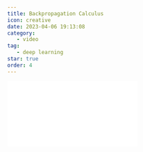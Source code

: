 ```yaml
---
title: Backpropagation Calculus
icon: creative
date: 2023-04-06 19:13:08
category:
   - video
tag:
   - deep learning
star: true
order: 4
---
```



<div class="video-container">
   <iframe src="//player.bilibili.com/player.html?aid=484683035&bvid=BV1aT411x7ih&cid=1085435273&page=1" scrolling="no" border="0" frameborder="no" framespacing="0" allowfullscreen=" true"> </iframe>
</div>
